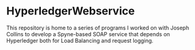 # HyperledgerWebservice
This repository is home to a series of programs I worked on with Joseph Collins to develop a Spyne-based SOAP service that depends on Hyperledger both for Load Balancing and request logging.

